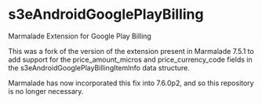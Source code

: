 # s3eAndroidGooglePlayBilling
Marmalade Extension for Google Play Billing

This was a fork of the version of the extension present in Marmalade 7.5.1 to add support for the price_amount_micros and price_currency_code fields in the s3eAndroidGooglePlayBillingItemInfo data structure.

Marmalade has now incorporated this fix into 7.6.0p2, and so this repository is no longer necessary.
